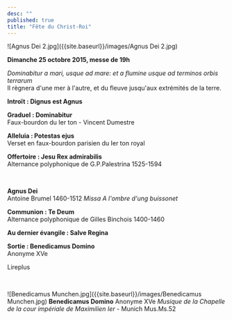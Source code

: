 ```yaml
---
desc: ""
published: true
title: "Fête du Christ-Roi"
---
```



![Agnus Dei 2.jpg]({{site.baseurl}}/images/Agnus Dei 2.jpg)


**Dimanche 25 octobre 2015, messe de 19h**

*Dominabitur a mari, usque ad mare: et a flumine usque ad terminos orbis terrarum*  
Il règnera d'une mer à l'autre, et du fleuve jusqu'aux extrémités de la terre.

**Introït : Dignus est Agnus**

**Graduel : Dominabitur**  
Faux-bourdon du Ier ton - Vincent Dumestre

**Alleluia : Potestas ejus**  
Verset en faux-bourdon parisien du Ier ton royal

**Offertoire : Jesu Rex admirabilis**  
Alternance polyphonique de G.P.Palestrina 1525-1594

&nbsp;

**Agnus Dei**  
Antoine Brumel 1460-1512 *Missa A l'ombre d'ung buissonet*

**Communion : Te Deum**  
Alternance polyphonique de Gilles Binchois 1400-1460

**Au dernier évangile : Salve Regina**  

**Sortie : Benedicamus Domino**  
Anonyme XVe

Lireplus

&nbsp;

![Benedicamus Munchen.jpg]({{site.baseurl}}/images/Benedicamus Munchen.jpg)
**Benedicamus Domino** Anonyme XVe *Musique de la Chapelle de la cour impériale de Maximilien Ier* - Munich Mus.Ms.52
